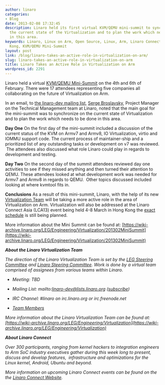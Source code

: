 ```yaml
---
author: linaro
categories:
- Blog
date: 2013-02-08 17:32:45
description: Linaro held its first virtual KVM/QEMU mini-summit to synchronize on
  the current state of the Virtualization and to plan the work which needs to be done
  in this area.
keywords: Linaro, Linux on Arm, Open Source, Linux, Arm, Linaro Connect, LCA-Hong
  Kong, KVM/QEMU Mini-Summit
layout: post
link: /blog/linaro-takes-an-active-role-in-virtualization-on-arm/
slug: linaro-takes-an-active-role-in-virtualization-on-arm
title: Linaro Takes an Active Role in Virtualization on Arm
wordpress_id: 2291
---
```


Linaro held a virtual [KVM/QEMU Mini-Summit](https://wiki-archive.linaro.org/LEG/Engineering/Virtualization) on the 4th and 6th of February. There were 17 attendees representing five companies all collaborating on the future of Virtualization on Arm.

In an email, to [the linaro-dev mailing list](http://lists.linaro.org/pipermail/linaro-dev/2013-February/015296.html ), [Serge Broslavsky](/about/ ), Project Manager on the Technical Management team at Linaro, noted that the main goal for the mini-summit was to synchronize on the current state of Virtualization and to plan the work which needs to be done in this area.

**Day One**
On the first day of the mini-summit included a discussion of the current status of the KVM on Armv7 and Armv8, IO Virtualization, virtio and IOMMU support code. The current process of maintainer-ship and a prioritized list of any outstanding tasks or development on v7 was reviewed.  The attendees also discussed what role Linaro could play in regards to development and testing.

**Day Two**
On the second day of the summit attendees reviewed day one activities to see if they missed anything and then turned their attention to QEMU. These attendees looked at what development work was needed for Armv7 and Armv8 in regards to QEMU.  Other topics discussed included looking at where kvmtool fits in.

**Conclusions**
As a result of this mini-summit, Linaro, with the help of its new [Virtualization Team](https://wiki-archive.linaro.org/LEG/Engineering/Virtualization) will be taking a more active role in the area of Virtualization on Arm. Virtualization will also be addressed at the Linaro Connect Asia (LCA13) event being held 4-8 March in Hong Kong the [exact schedule](https://lca-13.zerista.com/) is still being planned.

More information about the Mini Summit can be found at: [https://wiki-archive.linaro.org/LEG/Engineering/Virtualization/201302MiniSummit](https://wiki-archive.linaro.org/LEG/Engineering/Virtualization/201302MiniSummit)

_**About the Linaro Virtualization Team**_

_The direction of the Linaro Virtualization Team is set by the [LEG Steering Committee](https://wiki-archive.linaro.org/LEG-SC) and [Linaro Steering Committee](https://wiki-archive.linaro.org/TSC). Work is done by a virtual team comprised of assignees from various teams within Linaro._

  * _Meeting: TBD_

  * _Mailing List: mailto:linaro-dev@lists.linaro.org ([subscribe](http://lists.linaro.org/mailman/listinfo/linaro-dev))_

  * _IRC Channel: #linaro on irc.linaro.org or irc.freenode.net_

  * _[Team Members](https://wiki-archive.linaro.org/LEG/Engineering/Virtualization)_


_More information about the Linaro Virtualization Team can be found at: [https://wiki-archive.linaro.org/LEG/Engineering/Virtualization](https://wiki-archive.linaro.org/LEG/Engineering/Virtualization)_

**_About Linaro Connect_**

_Over 300 participants, ranging from kernel hackers to integration engineers to Arm SoC industry executives gather during this week long to present, discuss and develop features,  infrastructure and optimizations for the Linux kernel, Android, Ubuntu and beyond._

_More information on upcoming Linaro Connect events can be found on the the [Linaro Connect Website](https://connect.linaro.org)._

